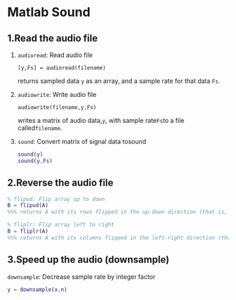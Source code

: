 # Matlab Sound

## 1.Read the audio file

1. `audioread`: Read audio file

   `[y,Fs] = audioread(filename)`

   returns sampled data `y` as an array, and a sample rate for that data `Fs`.

2. `audiowrite`: Write audio file

   `audiowrite(filename,y,Fs)`

   writes a matrix of audio data,`y`, with sample rate`Fs`to a file called`filename`.

3. `sound`: Convert matrix of signal data tosound

   ```matlab
   sound(y)
   sound(y,Fs)
   ```

## 2.Reverse the audio file

```matlab
% flipud: Flip array up to down
B = flipud(A)    
%%% returns A with its rows flipped in the up-down direction (that is, about a horizontal axis).

% fliplr: Flip array left to right
B = fliplr(A)
%%% returns A with its columns flipped in the left-right direction (that is, about a vertical axis).
```

## 3.Speed up the audio (downsample)

`downsample`: Decrease sample rate by integer factor

```matlab
y = downsample(x,n)
```


